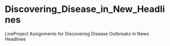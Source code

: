 # Discovering_Disease_in_New_Headlines
LiveProject Assignments for Discovering Disease Outbreaks in News Headlines
